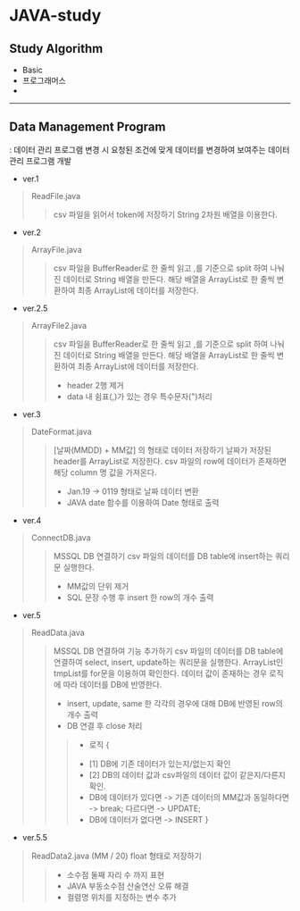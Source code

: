 # JAVA-study
## Study Algorithm
- Basic
- 프로그래머스
- 
-------------

## Data Management Program
: 데이터 관리 프로그램 변경 시
요청된 조건에 맞게 데이터를 변경하여 보여주는
데이터 관리 프로그램 개발

 * ver.1
> ReadFile.java
>> csv 파일을 읽어서 token에 저장하기
>> String 2차원 배열을 이용한다.


 * ver.2
> ArrayFile.java
>> csv 파일을 BufferReader로 한 줄씩 읽고
>> ,를 기준으로 split 하여 나눠진 데이터로 String 배열을 만든다.
>> 해당 배열을 ArrayList로 한 줄씩 변환하여
>> 최종 ArrayList에 데이터를 저장한다.


 * ver.2.5
> ArrayFile2.java
>> csv 파일을 BufferReader로 한 줄씩 읽고
>> ,를 기준으로 split 하여 나눠진 데이터로 String 배열을 만든다.
>> 해당 배열을 ArrayList로 한 줄씩 변환하여
>> 최종 ArrayList에 데이터를 저장한다.
>> - header 2행 제거
>> - data 내 쉼표(,)가 있는 경우 특수문자(")처리


 * ver.3
> DateFormat.java
>> [날짜(MMDD) + MM값] 의 형태로 데이터 저장하기
>> 날짜가 저장된 header를 ArrayList로 저장한다.
>> csv 파일의 row에 데이터가 존재하면 해당 column 명 값을 가져온다.
>> - Jan.19 -> 0119 형태로 날짜 데이터 변환
>> - JAVA date 함수를 이용하여 Date 형태로 출력


 * ver.4
> ConnectDB.java
>> MSSQL DB 연결하기
>> csv 파일의 데이터를 DB table에 insert하는 쿼리문 실행한다.
>> - MM값의 단위 제거
>> - SQL 문장 수행 후 insert 한 row의 개수 출력

 * ver.5
> ReadData.java
>> MSSQL DB 연결하여 기능 추가하기
>> csv 파일의 데이터를 DB table에 연결하여
>> select, insert, update하는 쿼리문을 실행한다.
>> ArrayList인 tmpList를 for문을 이용하여 확인한다.
>> 데이터 값이 존재하는 경우 로직에 따라 데이터를 DB에 반영한다.
>> - insert, update, same 한 각각의 경우에 대해 DB에 반영된 row의 개수 출력
>> - DB 연결 후 close 처리
>>> * 로직 {
>>> - [1] DB에 기존 데이터가 있는지/없는지 확인
>>> - [2] DB의 데이터 값과 csv파일의 데이터 값이 같은지/다른지 확인.
>>> - DB에 데이터가 있다면 -> 기존 데이터의 MM값과 동일하다면 -> break; 다르다면 -> UPDATE;
>>> - DB에 데이터가 없다면 -> INSERT
>>> }


 * ver.5.5
> ReadData2.java (MM / 20) float 형태로 저장하기
 >> - 소수점 둘째 자리 수 까지 표현
 >> - JAVA 부동소수점 산술연산 오류 해결
 >> - 컬렴명 위치를 지정하는 변수 추가
